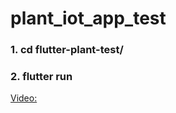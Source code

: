 # plant_iot_app_test

### 1. cd flutter-plant-test/
### 2. flutter run

[Video: ](https://youtube.com/shorts/Gh9ZiZMj5xQ)
